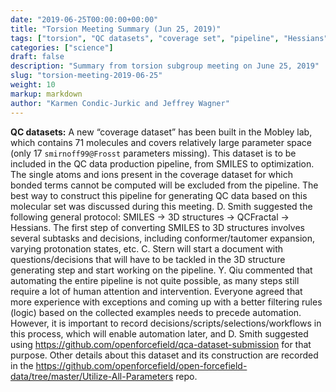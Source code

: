 ```yaml
---
date: "2019-06-25T00:00:00+00:00"
title: "Torsion Meeting Summary (Jun 25, 2019)"
tags: ["torsion", "QC datasets", "coverage set", "pipeline", "Hessians", "QCFractal", "3D structures", "conformer expansion", "automation"]
categories: ["science"]
draft: false
description: "Summary from torsion subgroup meeting on June 25, 2019"
slug: "torsion-meeting-2019-06-25"
weight: 10
markup: markdown
author: "Karmen Condic-Jurkic and Jeffrey Wagner"
---
```



**QC datasets:** A new “coverage dataset” has been built in the Mobley lab, which contains 71 molecules and covers relatively large parameter space (only 17 `smirnoff99@Frosst` parameters missing). This dataset is to be included in the QC data production pipeline, from SMILES to optimization. The single atoms and ions present in the coverage dataset for which bonded terms cannot be computed will be excluded from the pipeline. The best way to construct this pipeline for generating QC data based on this molecular set was discussed during this meeting. D. Smith suggested the following general protocol: SMILES → 3D structures → QCFractal → Hessians. The first step of converting SMILES to 3D structures involves several subtasks and decisions, including conformer/tautomer expansion, varying protonation states, etc. C. Stern will start a document with questions/decisions that will have to be tackled in the 3D structure generating step and start working on the pipeline. Y. Qiu commented that automating the entire pipeline is not quite possible, as many steps still require a lot of human attention and intervention. Everyone agreed that more experience with exceptions and coming up with a better filtering rules (logic) based on the collected examples needs to precede automation. However, it is important to record decisions/scripts/selections/workflows in this process, which will enable automation later, and D. Smith suggested using https://github.com/openforcefield/qca-dataset-submission for that purpose. Other details about this dataset and its construction are recorded in the https://github.com/openforcefield/open-forcefield-data/tree/master/Utilize-All-Parameters repo.
